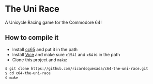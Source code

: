 # The Uni Race

A Unicycle Racing game for the Commodore 64!

## How to compile it

- Install [cc65](http://cc65.github.io/cc65/) and put it in the path
- Install [Vice](http://vice-emu.sourceforge.net/) and make sure `c1541` and `x64` is in the path
- Clone this project and `make`:

```sh
$ git clone https://github.com/ricardoquesada/c64-the-uni-race.git
$ cd c64-the-uni-race
$ make
```

